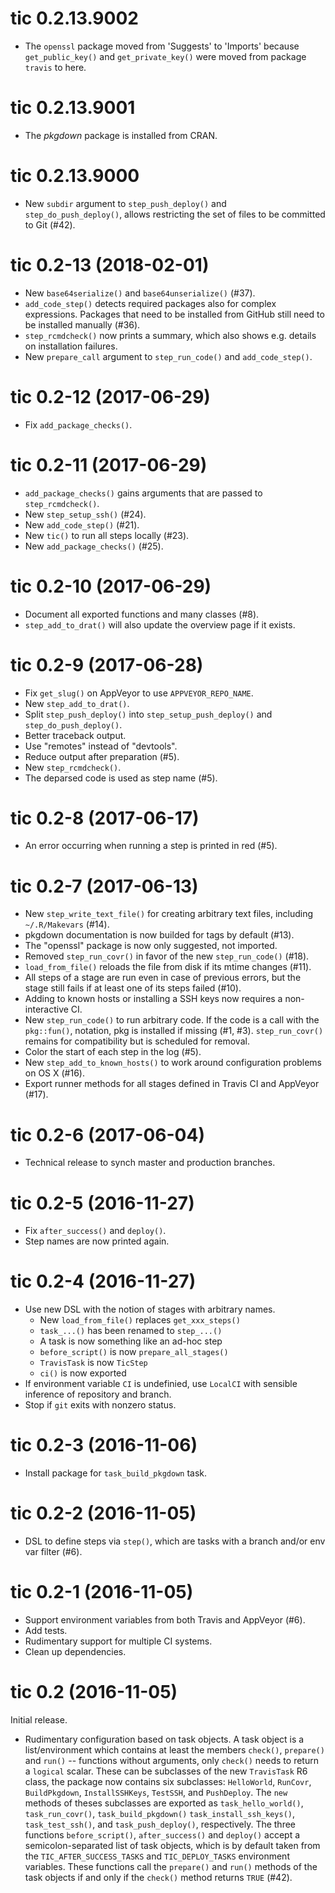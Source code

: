 # tic 0.2.13.9002

- The `openssl` package moved from 'Suggests' to 'Imports' because `get_public_key()` and `get_private_key()` were moved from package `travis` to here.

# tic 0.2.13.9001

- The _pkgdown_ package is installed from CRAN.


# tic 0.2.13.9000

- New `subdir` argument to `step_push_deploy()` and `step_do_push_deploy()`, allows restricting the set of files to be committed to Git (#42).


# tic 0.2-13 (2018-02-01)

- New `base64serialize()` and `base64unserialize()` (#37).
- `add_code_step()` detects required packages also for complex expressions. Packages that need to be installed from GitHub still need to be installed manually (#36).
- `step_rcmdcheck()` now prints a summary, which also shows e.g. details on installation failures.
- New `prepare_call` argument to `step_run_code()` and `add_code_step()`.


# tic 0.2-12 (2017-06-29)

- Fix `add_package_checks()`.


# tic 0.2-11 (2017-06-29)

- `add_package_checks()` gains arguments that are passed to `step_rcmdcheck()`.
- New `step_setup_ssh()` (#24).
- New `add_code_step()` (#21).
- New `tic()` to run all steps locally (#23).
- New `add_package_checks()` (#25).


# tic 0.2-10 (2017-06-29)

- Document all exported functions and many classes (#8).
- `step_add_to_drat()` will also update the overview page if it exists.


# tic 0.2-9 (2017-06-28)

- Fix `get_slug()` on AppVeyor to use `APPVEYOR_REPO_NAME`.
- New `step_add_to_drat()`.
- Split `step_push_deploy()` into `step_setup_push_deploy()` and `step_do_push_deploy()`.
- Better traceback output.
- Use "remotes" instead of "devtools".
- Reduce output after preparation (#5).
- New `step_rcmdcheck()`.
- The deparsed code is used as step name (#5).


# tic 0.2-8 (2017-06-17)

- An error occurring when running a step is printed in red (#5).


# tic 0.2-7 (2017-06-13)

- New `step_write_text_file()` for creating arbitrary text files, including `~/.R/Makevars` (#14).
- pkgdown documentation is now builded for tags by default (#13).
- The "openssl" package is now only suggested, not imported.
- Removed `step_run_covr()` in favor of the new `step_run_code()` (#18).
- `load_from_file()` reloads the file from disk if its mtime changes (#11).
- All steps of a stage are run even in case of previous errors, but the stage still fails if at least one of its steps failed (#10).
- Adding to known hosts or installing a SSH keys now requires a non-interactive CI.
- New `step_run_code()` to run arbitrary code. If the code is a call with the `pkg::fun()`, notation, pkg is installed if missing (#1, #3). `step_run_covr()` remains for compatibility but is scheduled for removal.
- Color the start of each step in the log (#5).
- New `step_add_to_known_hosts()` to work around configuration problems on OS X (#16).
- Export runner methods for all stages defined in Travis CI and AppVeyor (#17).


# tic 0.2-6 (2017-06-04)

- Technical release to synch master and production branches.


# tic 0.2-5 (2016-11-27)

- Fix `after_success()` and `deploy()`.
- Step names are now printed again.


# tic 0.2-4 (2016-11-27)

- Use new DSL with the notion of stages with arbitrary names.
    - New `load_from_file()` replaces `get_xxx_steps()`
    - `task_...()` has been renamed to `step_...()`
    - A task is now something like an ad-hoc step
    - `before_script()` is now `prepare_all_stages()`
    - `TravisTask` is now `TicStep`
    - `ci()` is now exported
- If environment variable `CI` is undefinied, use `LocalCI` with sensible inference of repository and branch.
- Stop if `git` exits with nonzero status.


# tic 0.2-3 (2016-11-06)

- Install package for `task_build_pkgdown` task.


# tic 0.2-2 (2016-11-05)

- DSL to define steps via `step()`, which are tasks with a branch and/or env var filter (#6).


# tic 0.2-1 (2016-11-05)

- Support environment variables from both Travis and AppVeyor (#6).
- Add tests.
- Rudimentary support for multiple CI systems.
- Clean up dependencies.


# tic 0.2 (2016-11-05)

Initial release.

- Rudimentary configuration based on task objects. A task object is a list/environment which contains at least the members `check()`, `prepare()` and `run()` -- functions without arguments, only `check()` needs to return a `logical` scalar. These can be subclasses of the new `TravisTask` R6 class, the package now contains six subclasses: `HelloWorld`, `RunCovr`, `BuildPkgdown`, `InstallSSHKeys`, `TestSSH`, and `PushDeploy`. The `new` methods of theses subclasses are exported as `task_hello_world()`, `task_run_covr()`, `task_build_pkgdown()` `task_install_ssh_keys()`, `task_test_ssh()`, and `task_push_deploy()`, respectively. The three functions `before_script()`, `after_success()` and `deploy()` accept a semicolon-separated list of task objects, which is by default taken from the `TIC_AFTER_SUCCESS_TASKS` and `TIC_DEPLOY_TASKS` environment variables. These functions call the `prepare()` and `run()` methods of the task objects if and only if the `check()` method returns `TRUE` (#42).
